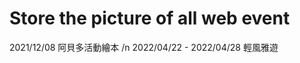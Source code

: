 Store the picture of all web event
=======================================
2021/12/08              阿貝多活動繪本 /n
2022/04/22 - 2022/04/28 輕風雅遊
